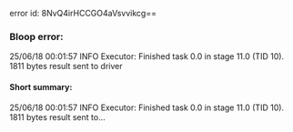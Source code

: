 error id: 8NvQ4irHCCGO4aVsvvikcg==
### Bloop error:

25/06/18 00:01:57 INFO Executor: Finished task 0.0 in stage 11.0 (TID 10). 1811 bytes result sent to driver
#### Short summary: 

25/06/18 00:01:57 INFO Executor: Finished task 0.0 in stage 11.0 (TID 10). 1811 bytes result sent to...